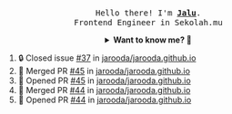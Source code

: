 <p align="center">
  <br />
  <samp>
    Hello there! I'm
    <b
      ><a
        rel="nofollow noopener noreferrer"
        target="_blank"
        href="https://jaluwibowo.id"
        >Jalu</a
      ></b
    >. <br />Frontend Engineer in Sekolah.mu<br />
  </samp>
</p>

<details align="center">
  <summary>
    <b>Want to know me? 🤔</b>
  </summary>
  <samp>
  <b><h2 style="color:#228B22"> 👇 L E T ' S &nbsp; G O 👇 </h2></b>

  <div style="display: flex; align-items: center;">
    <img src="https://raw.githubusercontent.com/jarooda/jarooda/main/assets/line-md--linkedin.svg" alt="linkedin logo">
    <a
      rel="nofollow noopener noreferrer"
      target="_blank"
      href="https://www.linkedin.com/in/jaluwibowoaji/">
      Jalu Wibowo Aji
    </a>
  </div>

  <div style="display: flex; align-items: center;">
    <img src="https://raw.githubusercontent.com/jarooda/jarooda/main/assets/line-md--twitter-x-alt.svg" alt="x logo">
    <a
      rel="nofollow noopener noreferrer"
      target="_blank"
      href="https://x.com/jaluwibowoaji">
      @jaluwibowo
    </a>
  </div>

  <div style="display: flex; align-items: center;">
    <img src="https://raw.githubusercontent.com/jarooda/jarooda/main/assets/line-md--email.svg" alt="email logo">
    <a
      rel="nofollow noopener noreferrer"
      target="_blank"
      href="https://www.jaluwibowo.id/#contactme">
      me@jaluwibowo.id
    </a>
  </div>
  </samp>
</details>

<!--START_SECTION:activity-->
1. 🔒 Closed issue [#37](https://github.com/jarooda/jarooda.github.io/issues/37) in [jarooda/jarooda.github.io](https://github.com/jarooda/jarooda.github.io)
2. 🎉 Merged PR [#45](https://github.com/jarooda/jarooda.github.io/pull/45) in [jarooda/jarooda.github.io](https://github.com/jarooda/jarooda.github.io)
3. 💪 Opened PR [#45](https://github.com/jarooda/jarooda.github.io/pull/45) in [jarooda/jarooda.github.io](https://github.com/jarooda/jarooda.github.io)
4. 🎉 Merged PR [#44](https://github.com/jarooda/jarooda.github.io/pull/44) in [jarooda/jarooda.github.io](https://github.com/jarooda/jarooda.github.io)
5. 💪 Opened PR [#44](https://github.com/jarooda/jarooda.github.io/pull/44) in [jarooda/jarooda.github.io](https://github.com/jarooda/jarooda.github.io)
<!--END_SECTION:activity-->
